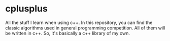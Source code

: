 # cplusplus
  All the stuff I learn when using c++.
  In this repository, you can find the classic algorithms used in general programming competition. All of them will be written in c++.
  So, it's basically a c++ library of my own.
